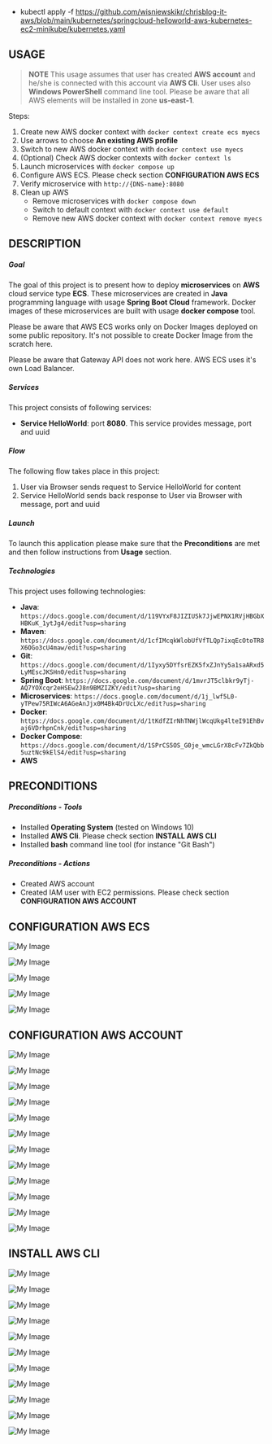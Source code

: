 - kubectl apply -f https://github.com/wisniewskikr/chrisblog-it-aws/blob/main/kubernetes/springcloud-helloworld-aws-kubernetes-ec2-minikube/kubernetes.yaml


USAGE
-----

> **NOTE** This usage assumes that user has created **AWS account** and he/she is connected with this account via **AWS Cli**. User uses also **Windows PowerShell** command line tool. Please be aware that all AWS elements will be installed in zone **us-east-1**.

Steps:
1. Create new AWS docker context with `docker context create ecs myecs`
1. Use arrows to choose **An existing AWS profile**
1. Switch to new AWS docker context with `docker context use myecs` 
1. (Optional) Check AWS docker contexts with `docker context ls`
1. Launch microservices with `docker compose up`
1. Configure AWS ECS. Please check section **CONFIGURATION AWS ECS**
1. Verify microservice with `http://{DNS-name}:8080`
1. Clean up AWS
     * Remove microservices with `docker compose down`
     * Switch to default context with `docker context use default`
     * Remove new AWS docker context with `docker context remove myecs`


DESCRIPTION
-----------

##### Goal
The goal of this project is to present how to deploy **microservices** on **AWS** cloud service type **ECS**. These microservices are created in **Java** programming language with usage **Spring Boot Cloud** framework. Docker images of these microservices are built with usage **docker compose** tool.

Please be aware that AWS ECS works only on Docker Images deployed on some public repository. It's not possible to create Docker Image from the scratch here.

Please be aware that Gateway API does not work here. AWS ECS uses it's own Load Balancer. 

##### Services
This project consists of following services:
* **Service HelloWorld**: port **8080**. This service provides message, port and uuid

##### Flow
The following flow takes place in this project:
1. User via Browser sends request to Service HelloWorld for content
1. Service HelloWorld sends back response to User via Browser with message, port and uuid

##### Launch
To launch this application please make sure that the **Preconditions** are met and then follow instructions from **Usage** section.

##### Technologies
This project uses following technologies:
* **Java**: `https://docs.google.com/document/d/119VYxF8JIZIUSk7JjwEPNX1RVjHBGbXHBKuK_1ytJg4/edit?usp=sharing`
* **Maven**: `https://docs.google.com/document/d/1cfIMcqkWlobUfVfTLQp7ixqEcOtoTR8X6OGo3cU4maw/edit?usp=sharing`
* **Git**: `https://docs.google.com/document/d/1Iyxy5DYfsrEZK5fxZJnYy5a1saARxd5LyMEscJKSHn0/edit?usp=sharing`
* **Spring Boot**: `https://docs.google.com/document/d/1mvrJT5clbkr9yTj-AQ7YOXcqr2eHSEw2J8n9BMZIZKY/edit?usp=sharing`
* **Microservices**: `https://docs.google.com/document/d/1j_lwf5L0-yTPew75RIWcA6AGeAnJjx0M4Bk4DrUcLXc/edit?usp=sharing`
* **Docker**: `https://docs.google.com/document/d/1tKdfZIrNhTNWjlWcqUkg4lteI91EhBvaj6VDrhpnCnk/edit?usp=sharing`
* **Docker Compose**: `https://docs.google.com/document/d/1SPrCS5OS_G0je_wmcLGrX8cFv7ZkQbb5uztNc9kElS4/edit?usp=sharing`
* **AWS**


PRECONDITIONS
-------------

##### Preconditions - Tools
* Installed **Operating System** (tested on Windows 10)
* Installed **AWS Cli**. Please check section **INSTALL AWS CLI**
* Installed **bash** command line tool (for instance "Git Bash")

##### Preconditions - Actions
* Created AWS account 
* Created IAM user with EC2 permissions. Please check section **CONFIGURATION AWS ACCOUNT**


CONFIGURATION AWS ECS
---------------------

![My Image](readme-images/ecs-01.png)

![My Image](readme-images/ecs-02.png)

![My Image](readme-images/ecs-03.png)

![My Image](readme-images/ecs-04.png)

![My Image](readme-images/ecs-05.png)


CONFIGURATION AWS ACCOUNT
-------------------------

![My Image](readme-images/account-01.png)

![My Image](readme-images/account-02.png)

![My Image](readme-images/account-03.png)

![My Image](readme-images/account-04.png)

![My Image](readme-images/account-05.png)

![My Image](readme-images/account-06.png)

![My Image](readme-images/account-07.png)

![My Image](readme-images/account-08.png)

![My Image](readme-images/account-09.png)

![My Image](readme-images/account-10.png)

![My Image](readme-images/account-11.png)

![My Image](readme-images/account-12.png)


INSTALL AWS CLI
---------------

![My Image](readme-images/cli-01.png)

![My Image](readme-images/cli-02.png)

![My Image](readme-images/cli-03.png)

![My Image](readme-images/cli-04.png)

![My Image](readme-images/cli-05.png)

![My Image](readme-images/cli-06.png)

![My Image](readme-images/cli-07.png)

![My Image](readme-images/cli-08.png)

![My Image](readme-images/cli-09.png)

![My Image](readme-images/cli-10.png)

![My Image](readme-images/cli-11.png)